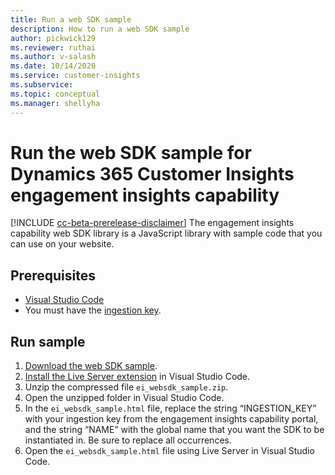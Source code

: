 ```yaml
---
title: Run a web SDK sample
description: How to run a web SDK sample
author: pickwick129
ms.reviewer: ruthai
ms.author: v-salash
ms.date: 10/14/2020
ms.service: customer-insights
ms.subservice: 
ms.topic: conceptual
ms.manager: shellyha
---
```

# Run the web SDK sample for Dynamics 365 Customer Insights engagement insights capability

[!INCLUDE [cc-beta-prerelease-disclaimer](includes/cc-beta-prerelease-disclaimer.md)]
The engagement insights capability web SDK library is a JavaScript library with sample code that you can use on your website.
## Prerequisites

- [Visual Studio Code](https://code.visualstudio.com/)
- You must have the [ingestion key](get-started-websdk.md).

## Run sample

1. [Download the web SDK sample](https://download.microsoft.com/download/f/e/c/fec76936-6440-414d-b75a-7be644f82892/pi_websdk_sample.zip).
2. [Install the Live Server extension](https://marketplace.visualstudio.com/items?itemName=ritwickdey.LiveServer) in Visual Studio Code.
3. Unzip the compressed file `ei_websdk_sample.zip`.
4. Open the unzipped folder in Visual Studio Code.
5. In the `ei_websdk_sample.html` file, replace the string “INGESTION_KEY” with your ingestion key from the engagement insights capability portal, and the string “NAME” with the global name that you want the SDK to be instantiated in. Be sure to replace all occurrences.
6. Open the `ei_websdk_sample.html` file using Live Server in Visual Studio Code.
